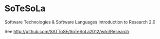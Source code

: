 SoTeSoLa
========

Software Technologies &amp; Software Languages
Introduction to Research 2.0

See http://github.com/SATToSE/SoTeSoLa2012/wiki/Research
